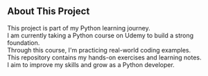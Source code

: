 ## About This Project

This project is part of my Python learning journey.  
I am currently taking a Python course on Udemy to build a strong foundation.  
Through this course, I'm practicing real-world coding examples.  
This repository contains my hands-on exercises and learning notes.  
I aim to improve my skills and grow as a Python developer.
